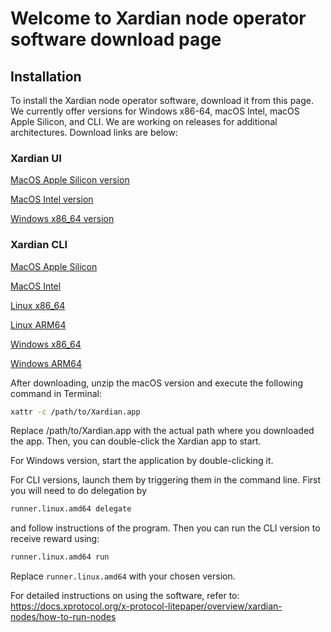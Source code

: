 # Welcome to Xardian node operator software download page

## Installation
To install the Xardian node operator software, download it from this page. We currently offer versions for Windows x86-64, macOS Intel, macOS Apple Silicon, and CLI. We are working on releases for additional architectures. Download links are below:

### Xardian UI

[MacOS Apple Silicon version](https://github.com/xprotocol-org/xardian/releases/download/v0.0.2/Xardian.app.arm64.zip)

[MacOS Intel version](https://github.com/xprotocol-org/xardian/releases/download/v0.0.2/Xardian.app.x86-64.zip)

[Windows x86_64 version](https://github.com/xprotocol-org/xardian/releases/download/v0.0.2/Xardian.x86-64.exe) 

### Xardian CLI

[MacOS Apple Silicon](https://github.com/xprotocol-org/xardian/releases/download/v0.0.2/runner.darwin.amd64)

[MacOS Intel](https://github.com/xprotocol-org/xardian/releases/download/v0.0.2/runner.darwin.arm64)

[Linux x86_64](https://github.com/xprotocol-org/xardian/releases/download/v0.0.2/runner.linux.amd64)

[Linux ARM64](https://github.com/xprotocol-org/xardian/releases/download/v0.0.2/runner.linux.arm64)

[Windows x86_64](https://github.com/xprotocol-org/xardian/releases/download/v0.0.2/runner.windows.amd64.exe)

[Windows ARM64](https://github.com/xprotocol-org/xardian/releases/download/v0.0.2/runner.windows.arm64.exe)

After downloading, unzip the macOS version and execute the following command in Terminal:

```bash
xattr -c /path/to/Xardian.app
```

Replace /path/to/Xardian.app with the actual path where you downloaded the app. Then, you can double-click the Xardian app to start.

For Windows version, start the application by double-clicking it.

For CLI versions, launch them by triggering them in the command line. First you will need to do delegation by 

```bash
runner.linux.amd64 delegate
```
and follow instructions of the program. Then you can run the CLI version to receive reward using:

```bash
runner.linux.amd64 run
```

Replace `runner.linux.amd64` with your chosen version.

For detailed instructions on using the software, refer to: https://docs.xprotocol.org/x-protocol-litepaper/overview/xardian-nodes/how-to-run-nodes
